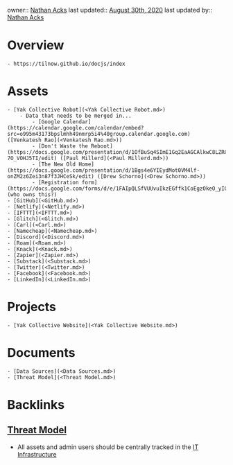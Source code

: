 owner:: [Nathan Acks](<Nathan Acks.md>)
last updated:: [August 30th, 2020](<August 30th, 2020.md>)
last updated by:: [Nathan Acks](<Nathan Acks.md>)
# Overview
    - https://tilnow.github.io/docjs/index
# Assets
    - [Yak Collective Robot](<Yak Collective Robot.md>)
        - Data that needs to be merged in...
            - [Google Calendar](https://calendar.google.com/calendar/embed?src=o995m43173bpslmhh49nmrp5i4%40group.calendar.google.com) ([Venkatesh Rao](<Venkatesh Rao.md>))
            - [Don't Waste the Reboot](https://docs.google.com/presentation/d/1OfBuSq4SImE1Gq2EaAGCAlkwC8LZRCWx-7O_VOHJ5TI/edit) ([Paul Millerd](<Paul Millerd.md>))
            - [The New Old Home](https://docs.google.com/presentation/d/1Bgs4e6YIEydMot0VM4lf-onZM2z6Zei3n87f3JHCeSk/edit) ([Drew Schorno](<Drew Schorno.md>))
            - [Registration form](https://docs.google.com/forms/d/e/1FAIpQLSfVUUvuIkzEGffk1CoEgzOkeO_yI05Nuw6zU3H1TNLmiQOf7g/viewform) (who owns this?)
    - [GitHub](<GitHub.md>)
    - [Netlify](<Netlify.md>)
    - [IFTTT](<IFTTT.md>)
    - [Glitch](<Glitch.md>)
    - [Carl](<Carl.md>)
    - [Namecheap](<Namecheap.md>)
    - [Discord](<Discord.md>)
    - [Roam](<Roam.md>)
    - [Knack](<Knack.md>)
    - [Zapier](<Zapier.md>)
    - [Substack](<Substack.md>)
    - [Twitter](<Twitter.md>)
    - [Facebook](<Facebook.md>)
    - [LinkedIn](<LinkedIn.md>)
# Projects
    - [Yak Collective Website](<Yak Collective Website.md>)
# Documents
    - [Data Sources](<Data Sources.md>)
    - [Threat Model](<Threat Model.md>)

# Backlinks
## [Threat Model](<Threat Model.md>)
- All assets and admin users should be centrally tracked in the [IT Infrastructure](<IT Infrastructure.md>)

